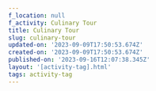 ```yaml
---
f_location: null
f_activity: Culinary Tour
title: Culinary Tour
slug: culinary-tour
updated-on: '2023-09-09T17:50:53.674Z'
created-on: '2023-09-09T17:50:53.674Z'
published-on: '2023-09-16T12:07:38.345Z'
layout: '[activity-tag].html'
tags: activity-tag
---
```



